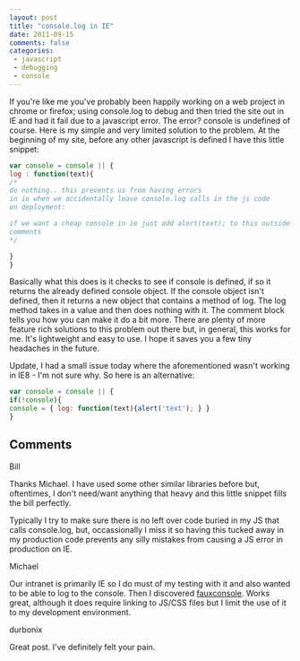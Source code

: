```yaml
---
layout: post
title: "console.log in IE"
date: 2011-09-15
comments: false
categories:
 - javascript
 - debugging
 - console
---
```

If you're like me you've probably been happily working on a web project in
chrome or firefox; using console.log to debug and then tried the site out in
IE and had it fail due to a javascript error. The error? console is undefined
of course. Here is my simple and very limited solution to the problem. At the
beginning of my site, before any other javascript is defined I have this
little snippet:

```js
var console = console || {
log : function(text){
/*
do nothing.. this prevents us from having errors
in ie when we accidentally leave console.log calls in the js code
on deployment:

if we want a cheap console in ie just add alert(text); to this outside the
comments
*/

}
}

```
Basically what this does is it checks to see if console is defined, if so
it returns the already defined console object. If the console object isn't
defined, then it returns a new object that contains a method of log. The log
method takes in a value and then does nothing with it. The comment block tells
you how you can make it do a bit more. There are plenty of more feature rich
solutions to this problem out there but, in general, this works for me. It's
lightweight and easy to use. I hope it saves you a few tiny headaches in the
future.

Update, I had a small issue today where the aforementioned wasn't working in
IE8 - I'm not sure why. So here is an alternative:

```js
var console = console || {
if(!console){
console = { log: function(text){alert('text'); } }
}

```


## Comments

Bill

Thanks Michael. I have used some other similar libraries before but,
oftentimes, I don't need/want anything that heavy and this little snippet
fills the bill perfectly.


Typically I try to make sure there is no left over code buried in my JS that
calls console.log, but, occassionally I miss it so having this tucked away in
my production code prevents any silly mistakes from causing a JS error in
production on IE.

Michael

Our intranet is primarily IE so I do must of my testing with it and also
wanted to be able to log to the console. Then I discovered
[fauxconsole](http://icant.co.uk/sandbox/fauxconsole/). Works great, although
it does require linking to JS/CSS files but I limit the use of it to my
development environment.

durbonix

Great post. I've definitely felt your pain.


